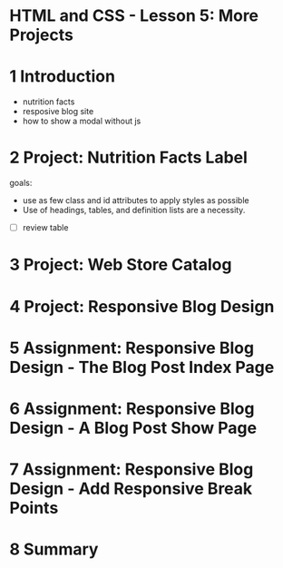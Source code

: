 HTML and CSS - Lesson 5: More Projects
==================================================

# 1	Introduction
- nutrition facts
- resposive blog site
- how to show a modal without js

# 2	Project: Nutrition Facts Label

goals:
- use as few class and id attributes to apply styles as possible
- Use of headings, tables, and definition lists are a necessity.

- [ ] review table


# 3	Project: Web Store Catalog


# 4	Project: Responsive Blog Design


# 5	Assignment: Responsive Blog Design - The Blog Post Index Page
# 6	Assignment: Responsive Blog Design - A Blog Post Show Page
# 7	Assignment: Responsive Blog Design - Add Responsive Break Points


# 8	Summary